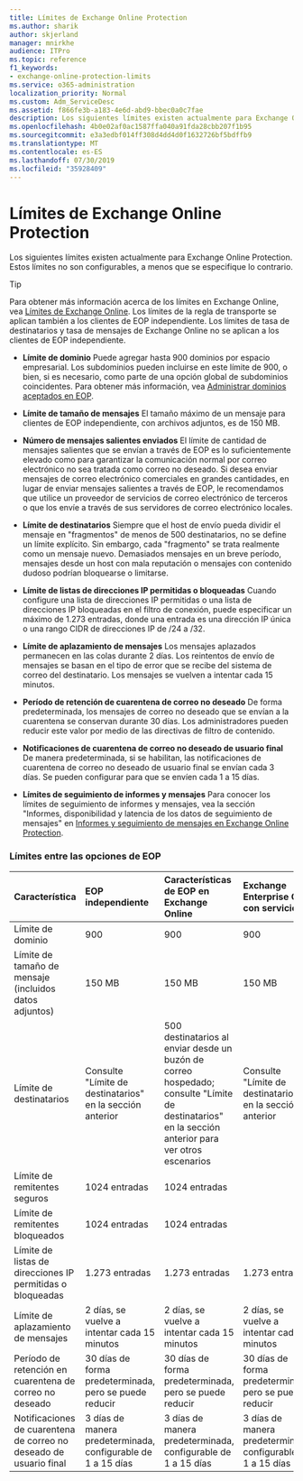 ```yaml
---
title: Límites de Exchange Online Protection
ms.author: sharik
author: skjerland
manager: mnirkhe
audience: ITPro
ms.topic: reference
f1_keywords:
- exchange-online-protection-limits
ms.service: o365-administration
localization_priority: Normal
ms.custom: Adm_ServiceDesc
ms.assetid: f866fe3b-a183-4e6d-abd9-bbec0a0c7fae
description: Los siguientes límites existen actualmente para Exchange Online Protection. Estos límites no son configurables, a menos que se especifique lo contrario.
ms.openlocfilehash: 4b0e02af0ac1587ffa040a91fda28cbb207f1b95
ms.sourcegitcommit: e3a3edbf014ff308d4dd4d0f1632726bf5bdffb9
ms.translationtype: MT
ms.contentlocale: es-ES
ms.lasthandoff: 07/30/2019
ms.locfileid: "35928409"
---
```

# <a name="exchange-online-protection-limits"></a>Límites de Exchange Online Protection

Los siguientes límites existen actualmente para Exchange Online Protection. Estos límites no son configurables, a menos que se especifique lo contrario. 
  
> [!TIP]
> Para obtener más información acerca de los límites en Exchange Online, vea [Límites de Exchange Online](../exchange-online-service-description/exchange-online-limits.md). Los límites de la regla de transporte se aplican también a los clientes de EOP independiente. Los límites de tasa de destinatarios y tasa de mensajes de Exchange Online no se aplican a los clientes de EOP independiente. 
  
- **Límite de dominio** Puede agregar hasta 900 dominios por espacio empresarial. Los subdominios pueden incluirse en este límite de 900, o bien, si es necesario, como parte de una opción global de subdominios coincidentes. Para obtener más información, vea [Administrar dominios aceptados en EOP](https://go.microsoft.com/fwlink/p/?LinkId=282239).
    
- **Límite de tamaño de mensajes** El tamaño máximo de un mensaje para clientes de EOP independiente, con archivos adjuntos, es de 150 MB. 
    
- **Número de mensajes salientes enviados** El límite de cantidad de mensajes salientes que se envían a través de EOP es lo suficientemente elevado como para garantizar la comunicación normal por correo electrónico no sea tratada como correo no deseado. Si desea enviar mensajes de correo electrónico comerciales en grandes cantidades, en lugar de enviar mensajes salientes a través de EOP, le recomendamos que utilice un proveedor de servicios de correo electrónico de terceros o que los envíe a través de sus servidores de correo electrónico locales. 
    
- **Límite de destinatarios** Siempre que el host de envío pueda dividir el mensaje en "fragmentos" de menos de 500 destinatarios, no se define un límite explícito. Sin embargo, cada "fragmento" se trata realmente como un mensaje nuevo. Demasiados mensajes en un breve período, mensajes desde un host con mala reputación o mensajes con contenido dudoso podrían bloquearse o limitarse. 
    
- **Límite de listas de direcciones IP permitidas o bloqueadas** Cuando configure una lista de direcciones IP permitidas o una lista de direcciones IP bloqueadas en el filtro de conexión, puede especificar un máximo de 1.273 entradas, donde una entrada es una dirección IP única o una rango CIDR de direcciones IP de /24 a /32. 
    
- **Límite de aplazamiento de mensajes** Los mensajes aplazados permanecen en las colas durante 2 días. Los reintentos de envío de mensajes se basan en el tipo de error que se recibe del sistema de correo del destinatario. Los mensajes se vuelven a intentar cada 15 minutos. 
    
- **Período de retención de cuarentena de correo no deseado** De forma predeterminada, los mensajes de correo no deseado que se envían a la cuarentena se conservan durante 30 días. Los administradores pueden reducir este valor por medio de las directivas de filtro de contenido. 
    
- **Notificaciones de cuarentena de correo no deseado de usuario final** De manera predeterminada, si se habilitan, las notificaciones de cuarentena de correo no deseado de usuario final se envían cada 3 días. Se pueden configurar para que se envíen cada 1 a 15 días. 
    
- **Límites de seguimiento de informes y mensajes** Para conocer los límites de seguimiento de informes y mensajes, vea la sección "Informes, disponibilidad y latencia de los datos de seguimiento de mensajes" en [Informes y seguimiento de mensajes en Exchange Online Protection](https://go.microsoft.com/fwlink/?LinkId=394248).
    
### <a name="limits-across-eop-options"></a>Límites entre las opciones de EOP

|**Característica**|****EOP independiente****|****Características de EOP en Exchange Online****|****Exchange Enterprise CAL con servicios****|
|:-----|:-----|:-----|:-----|
|Límite de dominio  <br/> |900  <br/> |900  <br/> |900  <br/> |
|Límite de tamaño de mensaje (incluidos datos adjuntos)  <br/> |150 MB  <br/> |150 MB  <br/> |150 MB  <br/> |
|Límite de destinatarios  <br/> |Consulte "Límite de destinatarios" en la sección anterior  <br/> |500 destinatarios al enviar desde un buzón de correo hospedado; consulte "Límite de destinatarios" en la sección anterior para ver otros escenarios  <br/> |Consulte "Límite de destinatarios" en la sección anterior  <br/> |
|Límite de remitentes seguros  <br/> |1024 entradas  <br/> |1024 entradas  <br/> ||
|Límite de remitentes bloqueados  <br/> |1024 entradas  <br/> |1024 entradas  <br/> ||
|Límite de listas de direcciones IP permitidas o bloqueadas  <br/> |1.273 entradas  <br/> |1.273 entradas  <br/> |1.273 entradas  <br/> |
|Límite de aplazamiento de mensajes  <br/> |2 días, se vuelve a intentar cada 15 minutos  <br/> |2 días, se vuelve a intentar cada 15 minutos  <br/> |2 días, se vuelve a intentar cada 15 minutos  <br/> |
|Período de retención en cuarentena de correo no deseado  <br/> |30 días de forma predeterminada, pero se puede reducir  <br/> |30 días de forma predeterminada, pero se puede reducir  <br/> |30 días de forma predeterminada, pero se puede reducir  <br/> |
|Notificaciones de cuarentena de correo no deseado de usuario final  <br/> |3 días de manera predeterminada, configurable de 1 a 15 días  <br/> |3 días de manera predeterminada, configurable de 1 a 15 días  <br/> |3 días de manera predeterminada, configurable de 1 a 15 días  <br/> |
   

